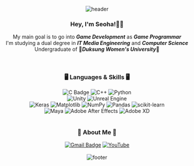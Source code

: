 
<div align=center>
  
  ![header](https://capsule-render.vercel.app/api?type=waving&color=gradient&customColorList=0,2,2,5,30&height=80&section=header&fontSize=90)
  <br>
  ### Hey, I'm Seoha!👋🏻
  My main goal is to go into ***Game Development*** as ***Game Programmar***<br>
  I'm studying a dual degree in ***IT Media Engineering*** and ***Computer Science***<br>
  Undergraduate of 🌺***Duksung Women's University***🌺
  <br>
  <br>
  <br>
  ### 🖥️ Languages & Skills 🖥️
  ![C Badge](https://img.shields.io/badge/C-A8B9CC?style=flat-square&logo=C&logoColor=white)
  ![C++](https://img.shields.io/badge/c++-%2300599C.svg?style=flat-square&logo=c%2B%2B&logoColor=white)
  ![Python](https://img.shields.io/badge/python-3670A0?style=flat-square&logo=python&logoColor=ffdd54)
  <br>
  ![Unity](https://img.shields.io/badge/unity-%23000000.svg?style=flat-square&logo=unity&logoColor=white)
  ![Unreal Engine](https://img.shields.io/badge/unrealengine-%23313131.svg?style=flat-square&logo=unrealengine&logoColor=white)
  <br>
  ![Keras](https://img.shields.io/badge/Keras-%23D00000.svg?style=flat-square&logo=Keras&logoColor=white)
  ![Matplotlib](https://img.shields.io/badge/Matplotlib-%23ffffff.svg?style=flat-square&logo=Matplotlib&logoColor=black)
  ![NumPy](https://img.shields.io/badge/numpy-%23013243.svg?style=flat-square&logo=numpy&logoColor=white)
  ![Pandas](https://img.shields.io/badge/pandas-%23150458.svg?style=flat-square&logo=pandas&logoColor=white)
  ![scikit-learn](https://img.shields.io/badge/scikit--learn-%23F7931E.svg?style=flat-square&logo=scikit-learn&logoColor=white)
  <br>
  ![Maya](https://img.shields.io/badge/Maya-000000?style=flat-square&logo=Autodesk&logoColor=white)
  ![Adobe After Effects](https://img.shields.io/badge/Adobe%20After%20Effects-9999FF.svg?style=flat-square&logo=Adobe%20After%20Effects&logoColor=white)
  ![Adobe XD](https://img.shields.io/badge/Adobe%20XD-470137?style=flat-square&logo=Adobe%20XD&logoColor=#FF61F6)
  <br>
  <br>
  ### 🦊 About Me 🦊
  [![Gmail Badge](https://img.shields.io/badge/Gmail-d14836?style=flat-square&logo=Gmail&logoColor=white&link=mailto:a1vm5h@gmail.com)](mailto:a1vm5h@gmail.com)
  [![YouTube](https://img.shields.io/badge/YouTube-%23FF0000.svg?style=flat-square&logo=YouTube&logoColor=white)](https://www.youtube.com/@user-cu9zw5fs9e/featured)
  <br>
  <br>
  ![footer](https://capsule-render.vercel.app/api?type=waving&color=gradient&customColorList=0,2,2,5,30&height=80&section=footer&fontSize=90)
</div>
  
